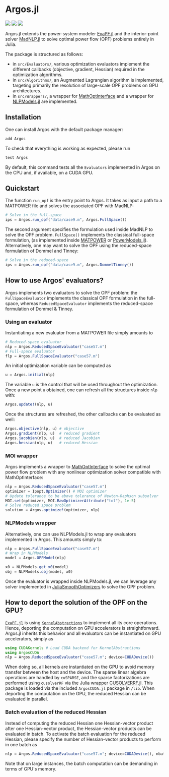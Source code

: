 # Argos.jl

[![][docs-stable-img]][docs-stable-url] [![][build-latest-img]][build-url] [![][codecov-latest-img]][codecov-latest-url]

Argos.jl extends the power-system modeler [ExaPF.jl](https://github.com/exanauts/ExaPF.jl)
and the interior-point solver [MadNLP.jl](https://github.com/MadNLP/MadNLP.jl)
to solve optimal power flow (OPF) problems entirely in Julia.

The package is structured as follows:
- in `src/Evaluators/`, various optimization evaluators implement the different callbacks (objective, gradient, Hessian)
  required in the optimization algorithms.
- in `src/Algorithms/`, an Augmented Lagrangian algorithm is implemented, targeting
  primarily the resolution of large-scale OPF problems on GPU architectures.
- in `src/Wrappers/`, a wrapper for [MathOptInterface](https://github.com/jump-dev/MathOptInterface.jl) and a wrapper for [NLPModels.jl](https://github.com/JuliaSmoothOptimizers/NLPModels.jl/) are implemented.

## Installation

One can install Argos with the default package manager:
```julia
add Argos
```

To check that everything is working as expected, please run
```julia
test Argos
```

By default, this command tests all the `Evaluators` implemented in Argos
on the CPU and, if available, on a CUDA GPU.

## Quickstart

The function `run_opf` is the entry point to Argos.
It takes as input a path to a MATPOWER file and solves the associated OPF with MadNLP:
```julia
# Solve in the full-space
ips = Argos.run_opf("data/case9.m", Argos.FullSpace())

```
The second argument specifies the formulation used inside MadNLP to solve
the OPF problem. `FullSpace()` implements the classical full-space formulation,
(as implemented inside [MATPOWER](https://matpower.org/) or
[PowerModels.jl](https://github.com/lanl-ansi/PowerModels.jl)). Alternatively,
one may want to solve the OPF using the reduced-space formulation of Dommel and
Tinney:
```julia
# Solve in the reduced-space
ips = Argos.run_opf("data/case9.m", Argos.DommelTinney())

```

## How to use Argos' evaluators?

Argos implements two evaluators to solve the OPF problem:
the `FullSpaceEvaluator` implements the classical OPF formulation
in the full-space, whereas `ReducedSpaceEvaluator` implements the
reduced-space formulation of Dommel & Tinney.

### Using an evaluator
Instantiating a new evaluator from a MATPOWER file simply amounts to
```julia
# Reduced-space evaluator
nlp = Argos.ReducedSpaceEvaluator("case57.m")
# Full-space evaluator
flp = Argos.FullSpaceEvaluator("case57.m")
```

An initial optimization variable can be computed as
```julia
u = Argos.initial(nlp)
```
The variable `u` is the control that will be used throughout the
optimization. Once a new point `u` obtained, one can refresh all the structures
inside `nlp` with:
```julia
Argos.update!(nlp, u)
```
Once the structures are refreshed, the other callbacks can be evaluated as well:
```julia
Argos.objective(nlp, u) # objective
Argos.gradient(nlp, u)  # reduced gradient
Argos.jacobian(nlp, u)  # reduced Jacobian
Argos.hessian(nlp, u)   # reduced Hessian
```


### MOI wrapper

Argos implements a wrapper to [MathOptInterface](https://github.com/jump-dev/MathOptInterface.jl)
to solve the optimal power flow problem with any nonlinear optimization solver compatible
with MathOptInterface:
```julia
nlp = Argos.ReducedSpaceEvaluator("case57.m")
optimizer = Ipopt.Optimizer() # MOI optimizer
# Update tolerance to be above tolerance of Newton-Raphson subsolver
MOI.set(optimizer, MOI.RawOptimizerAttribute("tol"), 1e-5)
# Solve reduced space problem
solution = Argos.optimize!(optimizer, nlp)
```

### NLPModels wrapper

Alternatively, one can use NLPModels.jl to wrap any evaluators implemented
in Argos. This amounts simply to:
```julia
nlp = Argos.FullSpaceEvaluator("case57.m")
# Wrap in NLPModels
model = Argos.OPFModel(nlp)

x0 = NLPModels.get_x0(model)
obj = NLPModels.obj(model, x0)

```
Once the evaluator is wrapped inside NLPModels.jl, we can leverage any
solver implemented in [JuliaSmoothOptimizers](https://github.com/JuliaSmoothOptimizers/)
to solve the OPF problem.


## How to deport the solution of the OPF on the GPU?
[`ExaPF.jl`](https://github.com/exanauts/ExaPF.jl) is
using [`KernelAbstractions`](https://github.com/JuliaGPU/KernelAbstractions.jl)
to implement all its core operations. Hence, deporting the computation
on GPU accelerators is straightforward. Argos.jl inherits this behavior and
all evaluators can be instantiated on GPU accelerators, simply as
```julia
using CUDAKernels # Load CUDA backend for KernelAbstractions
using ArgosCUDA
nlp = Argos.ReducedSpaceEvaluator("case57.m"; device=CUDADevice())
```
When doing so, all kernels are instantiated on the GPU to avoid
memory transfer between the host and the device. The sparse linear
algebra operations are handled by `cuSPARSE`, and the sparse factorizations
are performed using `cusolverRF` via the Julia wrapper [CUSOLVERRF.jl](https://github.com/exanauts/CUSOLVERRF.jl).
This package is loaded via the included `ArgosCUDA.jl` package in `/lib`.
When deporting the computation on the GPU, the reduced Hessian can be evaluated
in parallel.


### Batch evaluation of the reduced Hessian
Instead of computing the reduced Hessian one Hessian-vector product after one Hessian-vector product,
the Hessian-vector products can be evaluated in batch.
To activate the batch evaluation for the reduced Hessian, please specify
the number of Hessian-vector products to perform in one batch as
```julia
nlp = Argos.ReducedSpaceEvaluator("case57.m"; device=CUDADevice(), nbatch_hessian=8)
```
Note that on large instances, the batch computation can be demanding in terms of GPU's memory.

[docs-stable-img]: https://img.shields.io/badge/docs-latest-blue.svg
[docs-stable-url]: https://exanauts.github.io/Argos/
[build-url]: https://github.com/exanauts/Argos.jl/actions?query=workflow
[build-latest-img]: https://github.com/exanauts/Argos.jl/workflows/Run%20tests/badge.svg?branch=master
[codecov-latest-img]: https://codecov.io/gh/exanauts/Argos.jl/branch/master/graphs/badge.svg?branch=master
[codecov-latest-url]: https://codecov.io/github/exanauts/Argos.jl?branch=master
